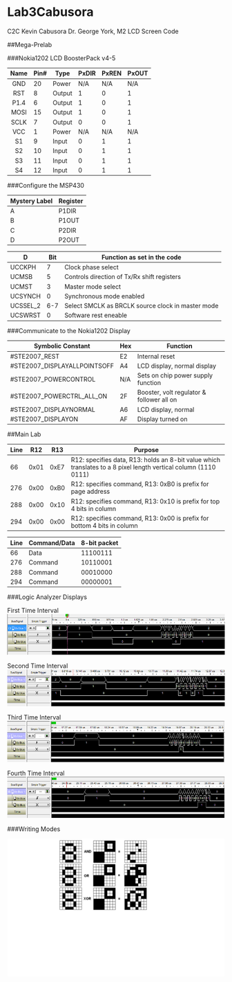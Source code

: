 Lab3Cabusora
============

C2C Kevin Cabusora
Dr. George York, M2
LCD Screen Code

##Mega-Prelab

###Nokia1202 LCD BoosterPack v4-5

| Name | Pin# | Type   | PxDIR | PxREN | PxOUT |
|:----:|------|--------|-------|-------|-------|
| GND  | 20   | Power  | N/A   | N/A   | N/A   |
| RST  | 8    | Output | 1     | 0     | 1     |
| P1.4 | 6    | Output | 1     | 0     | 1     |
| MOSI | 15   | Output | 1     | 0     | 1     |
| SCLK | 7    | Output | 0     | 0     | 1     |
| VCC  | 1    | Power  | N/A   | N/A   | N/A   |
| S1   | 9    | Input  | 0     | 1     | 1     |
| S2   | 10   | Input  | 0     | 1     | 1     |
| S3   | 11   | Input  | 0     | 1     | 1     |
| S4   | 12   | Input  | 0     | 1     | 1     |

###Configure the MSP430

| Mystery Label | Register |
|---------------|----------|
| A             | P1DIR    |
| B             | P1OUT    |
| C             | P2DIR    |
| D             | P2OUT    |

| D        | Bit | Function as set in the code                       |
|----------|-----|---------------------------------------------------|
| UCCKPH   | 7   | Clock phase select                                |
| UCMSB    | 5   | Controls direction of Tx/Rx shift registers       |
| UCMST    | 3   | Master mode select                                |
| UCSYNCH  | 0   | Synchronous mode enabled                          |
| UCSSEL_2 | 6-7 | Select SMCLK as BRCLK source clock in master mode |
| UCSWRST  | 0   | Software rest eneable                             |

###Communicate to the Nokia1202 Display

| Symbolic Constant            | Hex | Function                                  |
|------------------------------|-----|-------------------------------------------|
| #STE2007_REST                | E2  | Internal reset                            |
| #STE2007_DISPLAYALLPOINTSOFF | A4  | LCD display, normal display               |
| #STE2007_POWERCONTROL        | N/A | Sets on chip power supply function        |
| #STE2007_POWERCTRL_ALL_ON    | 2F  | Booster, volt regulator & follower all on |
| #STE2007_DISPLAYNORMAL       | A6  | LCD display, normal                       |
| #STE2007_DISPLAYON           | AF  | Display turned on  

##Main Lab

| Line | R12  | R13  | Purpose                                                                                                         |
|------|------|------|-----------------------------------------------------------------------------------------------------------------|
| 66   | 0x01 | 0xE7 | R12: specifies data, R13: holds an 8-bit value which translates to a 8 pixel length vertical column (1110 0111) |
| 276  | 0x00 | 0xB0 | R12: specifies command, R13: 0xB0 is prefix for page address                                                    |
| 288  | 0x00 | 0x10 | R12: specifies command, R13: 0x10 is prefix for top 4 bits in column                                            |
| 294  | 0x00 | 0x00 | R12: specifies command, R13: 0x00 is prefix for bottom 4 bits in column                                         |

| Line | Command/Data | 8-bit packet |
|------|--------------|--------------|
| 66   | Data         | 11100111     |
| 276  | Command      | 10110001     |
| 288  | Command      | 00010000     |
| 294  | Command      | 00000001     |

###Logic Analyzer Displays

First Time Interval
![First Time Interval](https://github.com/KevinCabusora/Lab3Cabusora/blob/master/First%20Time%20%20Interval.png)

Second Time Interval
![Second Time Interval](https://github.com/KevinCabusora/Lab3Cabusora/blob/master/2nd%20Time%20Interval.png)

Third Time Interval
![Third Time Interval](https://github.com/KevinCabusora/Lab3Cabusora/blob/master/3rd%20Time%20Interval.png)

Fourth Time Interval
![Fourth Time Interval](https://github.com/KevinCabusora/Lab3Cabusora/blob/master/4th%20Time%20Interval.png)

###Writing Modes

![Writing Modes](https://github.com/KevinCabusora/Lab3Cabusora/blob/master/Writing%20Modes.png)



